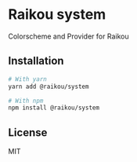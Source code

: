 # Raikou system

Colorscheme and Provider for Raikou

## Installation

```bash
# With yarn
yarn add @raikou/system

# With npm
npm install @raikou/system
```

## License

MIT
